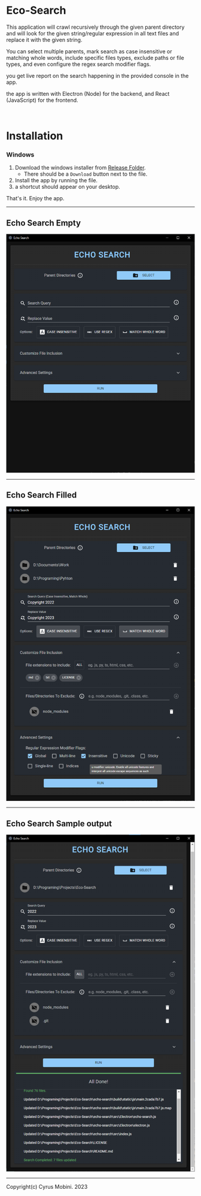 # Eco-Search

This application will crawl recursively through the given parent directory and will look for the given string/regular expression in all text files and replace it with the given string.

You can select multiple parents, mark search as case insensitive or matching whole words, include specific files types, exclude paths or file types, and even configure the regex search modifier flags.

you get live report on the search happening in the provided console in the app.

the app is written with Electron (Node) for the backend, and React (JavaScript) for the frontend.

<br>

# Installation

### Windows

1. Download the windows installer from [Release Folder](https://github.com/cyrus2281/Eco-Search/blob/forge/release/windows/echo-search-2.1.0%20Setup.exe).
    - There should be a `Download` button next to the file.
2. Install the app by running the file.
3. a shortcut should appear on your desktop.

That's it. Enjoy the app.

<hr>

## Echo Search Empty

<img src="./images/baseapp.png" />
<hr>

## Echo Search Filled

<img src="./images/filled.png" />
<hr>

## Echo Search Sample output

<img src="./images/running.png" />
<hr>

Copyright(c) Cyrus Mobini. 2023
